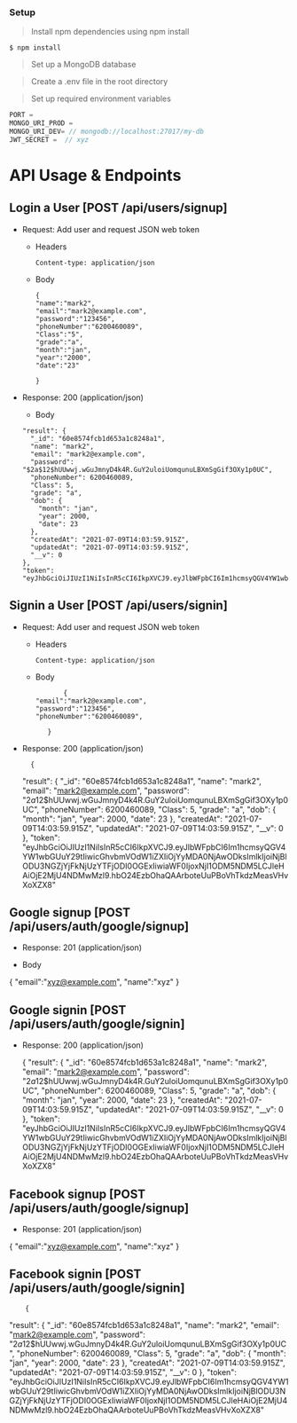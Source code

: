 ### Setup

> Install npm dependencies using npm install

```shell
$ npm install 
```

> Set up a MongoDB database 

> Create a .env file in the root directory

> Set up required environment variables

```javascript
PORT = 
MONGO_URI_PROD = 
MONGO_URI_DEV= // mongodb://localhost:27017/my-db
JWT_SECRET =  // xyz
```
# API Usage & Endpoints

## Login a User [POST /api/users/signup]

- Request: Add user and request JSON web token

  - Headers

        Content-type: application/json

  - Body

    ```
    {
    "name":"mark2",
    "email":"mark2@example.com",
    "password":"123456",
    "phoneNumber":"6200460089",
    "Class":"5",
    "grade":"a",
    "month":"jan",
    "year":"2000",
    "date":"23"

    }

    ```

- Response: 200 (application/json)

  - Body

  ```
  "result": {
    "_id": "60e8574fcb1d653a1c8248a1",
    "name": "mark2",
    "email": "mark2@example.com",
    "password": "$2a$12$hUUwwj.wGuJmnyD4k4R.GuY2uloiUomqunuLBXmSgGif3OXy1p0UC",
    "phoneNumber": 6200460089,
    "Class": 5,
    "grade": "a",
    "dob": {
      "month": "jan",
      "year": 2000,
      "date": 23
    },
    "createdAt": "2021-07-09T14:03:59.915Z",
    "updatedAt": "2021-07-09T14:03:59.915Z",
    "__v": 0
  },
  "token": "eyJhbGciOiJIUzI1NiIsInR5cCI6IkpXVCJ9.eyJlbWFpbCI6Im1hcmsyQGV4YW1wbGUuY29tIiwicGhvbmVOdW1iZXIiOjYyMDA0NjAwODksImlkIjoiNjBlODU3NGZjYjFkNjUzYTFjODI0OGExIiwiaWF0IjoxNjI1ODM5NDM5LCJleHAiOjE2MjU4NDMwMzl9.hbO24EzbOhaQAArboteUuPBoVhTkdzMeasVHvXoXZX8"
  ```

## Signin a User [POST /api/users/signin]

- Request: Add user and request JSON web token

  - Headers

        Content-type: application/json

  - Body

    ```
           {
    "email":"mark2@example.com",
    "password":"123456",
    "phoneNumber":"6200460089",

       }
    ```

- Response: 200 (application/json)

  
        {
  "result": {
    "_id": "60e8574fcb1d653a1c8248a1",
    "name": "mark2",
    "email": "mark2@example.com",
    "password": "$2a$12$hUUwwj.wGuJmnyD4k4R.GuY2uloiUomqunuLBXmSgGif3OXy1p0UC",
    "phoneNumber": 6200460089,
    "Class": 5,
    "grade": "a",
    "dob": {
      "month": "jan",
      "year": 2000,
      "date": 23
    },
    "createdAt": "2021-07-09T14:03:59.915Z",
    "updatedAt": "2021-07-09T14:03:59.915Z",
    "__v": 0
  },
  "token": "eyJhbGciOiJIUzI1NiIsInR5cCI6IkpXVCJ9.eyJlbWFpbCI6Im1hcmsyQGV4YW1wbGUuY29tIiwicGhvbmVOdW1iZXIiOjYyMDA0NjAwODksImlkIjoiNjBlODU3NGZjYjFkNjUzYTFjODI0OGExIiwiaWF0IjoxNjI1ODM5NDM5LCJleHAiOjE2MjU4NDMwMzl9.hbO24EzbOhaQAArboteUuPBoVhTkdzMeasVHvXoXZX8"
  
## Google signup [POST /api/users/auth/google/signup]
  - Response: 201 (application/json)

  - Body

  {
    "email":"xyz@example.com",
    "name":"xyz"
  }
## Google signin [POST /api/users/auth/google/signin]


   - Response: 200 (application/json)

  
     {
  "result": {
    "_id": "60e8574fcb1d653a1c8248a1",
    "name": "mark2",
    "email": "mark2@example.com",
    "password": "$2a$12$hUUwwj.wGuJmnyD4k4R.GuY2uloiUomqunuLBXmSgGif3OXy1p0UC",
    "phoneNumber": 6200460089,
    "Class": 5,
    "grade": "a",
    "dob": {
      "month": "jan",
      "year": 2000,
      "date": 23
    },
    "createdAt": "2021-07-09T14:03:59.915Z",
    "updatedAt": "2021-07-09T14:03:59.915Z",
    "__v": 0
  },
  "token": "eyJhbGciOiJIUzI1NiIsInR5cCI6IkpXVCJ9.eyJlbWFpbCI6Im1hcmsyQGV4YW1wbGUuY29tIiwicGhvbmVOdW1iZXIiOjYyMDA0NjAwODksImlkIjoiNjBlODU3NGZjYjFkNjUzYTFjODI0OGExIiwiaWF0IjoxNjI1ODM5NDM5LCJleHAiOjE2MjU4NDMwMzl9.hbO24EzbOhaQAArboteUuPBoVhTkdzMeasVHvXoXZX8"
## Facebook signup [POST /api/users/auth/google/signup]
   - Response: 201 (application/json)

  

  {
    "email":"xyz@example.com",
    "name":"xyz"
  }
## Facebook signin [POST /api/users/auth/google/signin]
   
        {
  "result": {
    "_id": "60e8574fcb1d653a1c8248a1",
    "name": "mark2",
    "email": "mark2@example.com",
    "password": "$2a$12$hUUwwj.wGuJmnyD4k4R.GuY2uloiUomqunuLBXmSgGif3OXy1p0UC",
    "phoneNumber": 6200460089,
    "Class": 5,
    "grade": "a",
    "dob": {
      "month": "jan",
      "year": 2000,
      "date": 23
    },
    "createdAt": "2021-07-09T14:03:59.915Z",
    "updatedAt": "2021-07-09T14:03:59.915Z",
    "__v": 0
  },
  "token": "eyJhbGciOiJIUzI1NiIsInR5cCI6IkpXVCJ9.eyJlbWFpbCI6Im1hcmsyQGV4YW1wbGUuY29tIiwicGhvbmVOdW1iZXIiOjYyMDA0NjAwODksImlkIjoiNjBlODU3NGZjYjFkNjUzYTFjODI0OGExIiwiaWF0IjoxNjI1ODM5NDM5LCJleHAiOjE2MjU4NDMwMzl9.hbO24EzbOhaQAArboteUuPBoVhTkdzMeasVHvXoXZX8"